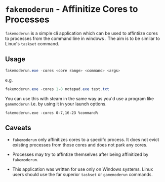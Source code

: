 # `fakemoderun` - Affinitize Cores to Processes

`fakemoderun` is a simple cli application which can be used to affintiize cores to
processes from the command line in windows . The aim is to be similar to Linux's
`taskset` command. 

## Usage

```powershell
fakemoderun.exe -cores <core range> <command> <args>
```

e.g.

```powershell
fakemoderun.exe -cores 1-8 notepad.exe test.txt

```

You can use this with steam in the same way as you'd use a program like
`gamemoderun` i.e. by using it in your launch options.

```
fakemoderun.exe -cores 0-7,16-23 %command%
```

## Caveats

- `fakemoderun` only affinitizes cores to a speciifc process. It does not evict
existing processes from those cores and does not park any cores.

- Processes may try to affintize themselves after being affinitized by `fakemoderun`.

- This application was written for use only on Windows systems. Linux users
should use the far superior `taskset` or `gamemoderun` commands.
